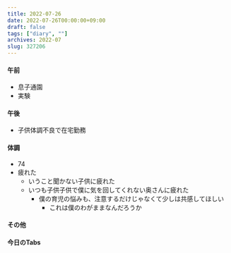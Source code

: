 ```yaml
---
title: 2022-07-26
date: 2022-07-26T00:00:00+09:00
draft: false
tags: ["diary", ""]
archives: 2022-07
slug: 327206
---
```

#### 午前
- 息子通園
- 実験
#### 午後
- 子供体調不良で在宅勤務
#### 体調
- 74
- 疲れた
  - いうこと聞かない子供に疲れた
  - いつも子供子供で僕に気を回してくれない奥さんに疲れた
    - 僕の育児の悩みも、注意するだけじゃなくて少しは共感してほしい
      - これは僕のわがままなんだろうか
#### その他
#### 今日のTabs